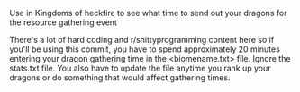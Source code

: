 Use in Kingdoms of heckfire to see what time to send out your dragons for the resource gathering event

There's a lot of hard coding and r/shittyprogramming content here so if you'll be using this commit, you have to spend approximately 20 minutes entering your dragon gathering time in the <biomename.txt> file. Ignore the stats.txt file. You also have to update the file anytime you rank up your dragons or do something that would affect gathering times.

